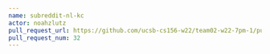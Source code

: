 ```yaml
---
name: subreddit-nl-kc
actor: noahzlutz
pull_request_url: https://github.com/ucsb-cs156-w22/team02-w22-7pm-1/pull/32
pull_request_num: 32
---
```

